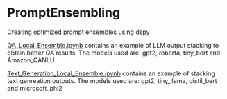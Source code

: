 # PromptEnsembling

Creating optimized prompt ensembles using dspy

[QA_Local_Ensemble.ipynb](Notebooks/QA_Local_Ensemble.ipynb) contains an example of LLM output stacking to obtain better QA results. The models used are: gpt2, roberta, tiny_bert and Amazon_QANLU

[Text_Generation_Local_Ensemble.ipynb](Notebooks/Text_Generation_Local_Ensemble.ipynb) contains an example of stacking text genreation outputs. The models used are: gpt2, tiny_llama, distil_bert and microsoft_phi2
